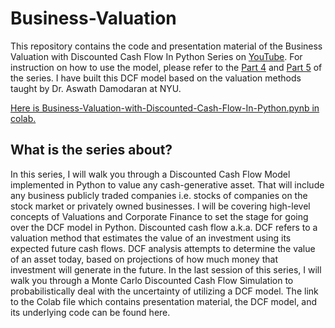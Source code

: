 # Business-Valuation
This repository contains the code and presentation material of the Business Valuation with Discounted Cash Flow In Python Series on [YouTube](https://youtube.com/playlist?list=PLHSKzVSgP0i1ZwkyrZBQdtC_g6kYVWoe6&si=YJCLTagPy0A_n198). For instruction on how to use the model, please refer to the [Part 4](https://youtu.be/zJ0pmLQx7Uo) and [Part 5](https://youtu.be/30uh1YBrsQ0) of the series. I have built this DCF model based on the valuation methods taught by Dr. Aswath Damodaran at NYU. 

[Here is Business-Valuation-with-Discounted-Cash-Flow-In-Python.pynb in colab.
](https://colab.research.google.com/drive/1XtCNkpbfSoiMXpypcJ3DOzXBZy4jRzn_?usp=sharing)
## What is the series about?
In this series, I will walk you through a Discounted Cash Flow Model implemented in Python to value any cash-generative asset. That will include any business publicly traded companies i.e. stocks of companies on the stock market or privately owned businesses. I will be covering high-level concepts of Valuations and Corporate Finance to set the stage for going over the DCF model in Python. Discounted cash flow a.k.a. DCF refers to a valuation method that estimates the value of an investment using its expected future cash flows. DCF analysis attempts to determine the value of an asset today, based on projections of how much money that investment will generate in the future. In the last session of this series, I will walk you through a Monte Carlo Discounted Cash Flow Simulation to probabilistically deal with the uncertainty of utilizing a DCF model.
The link to the Colab file which contains presentation material, the DCF model, and its underlying code can be found here.
